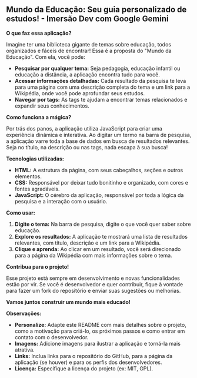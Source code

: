 ## Mundo da Educação: Seu guia personalizado de estudos! - Imersão Dev com Google Gemini

**O que faz essa aplicação?**

Imagine ter uma biblioteca gigante de temas sobre educação, todos organizados e fáceis de encontrar! Essa é a proposta do "Mundo da Educação". Com ela, você pode:

* **Pesquisar por qualquer tema:** Seja pedagogia, educação infantil ou educação a distância, a aplicação encontra tudo para você.
* **Acessar informações detalhadas:** Cada resultado da pesquisa te leva para uma página com uma descrição completa do tema e um link para a Wikipédia, onde você pode aprofundar seus estudos.
* **Navegar por tags:** As tags te ajudam a encontrar temas relacionados e expandir seus conhecimentos.

**Como funciona a mágica?**

Por trás dos panos, a aplicação utiliza JavaScript para criar uma experiência dinâmica e interativa. Ao digitar um termo na barra de pesquisa, a aplicação varre toda a base de dados em busca de resultados relevantes. Seja no título, na descrição ou nas tags, nada escapa à sua busca!

**Tecnologias utilizadas:**

* **HTML:** A estrutura da página, com seus cabeçalhos, seções e outros elementos.
* **CSS:** Responsável por deixar tudo bonitinho e organizado, com cores e fontes agradáveis.
* **JavaScript:** O cérebro da aplicação, responsável por toda a lógica da pesquisa e a interação com o usuário.

**Como usar:**

1. **Digite o tema:** Na barra de pesquisa, digite o que você quer saber sobre educação.
2. **Explore os resultados:** A aplicação te mostrará uma lista de resultados relevantes, com título, descrição e um link para a Wikipédia.
3. **Clique e aprenda:** Ao clicar em um resultado, você será direcionado para a página da Wikipédia com mais informações sobre o tema.

**Contribua para o projeto!**

Esse projeto está sempre em desenvolvimento e novas funcionalidades estão por vir. Se você é desenvolvedor e quer contribuir, fique à vontade para fazer um fork do repositório e enviar suas sugestões ou melhorias.

**Vamos juntos construir um mundo mais educado!** 

**Observações:**

* **Personalize:** Adapte este README com mais detalhes sobre o projeto, como a motivação para criá-lo, os próximos passos e como entrar em contato com o desenvolvedor.
* **Imagens:** Adicione imagens para ilustrar a aplicação e torná-la mais atrativa.
* **Links:** Inclua links para o repositório do GitHub, para a página da aplicação (se houver) e para os perfis dos desenvolvedores.
* **Licença:** Especifique a licença do projeto (ex: MIT, GPL).
